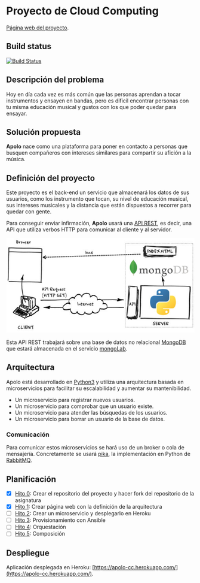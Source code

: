 # Proyecto de Cloud Computing

[Página web del proyecto](https://gomezportillo.github.io/apolo/).

## Build status
[![Build Status](https://travis-ci.org/gomezportillo/apolo.svg?branch=master)](https://travis-ci.org/gomezportillo/apolo)

## Descripción del problema

Hoy en día cada vez es más común que las personas aprendan a tocar instrumentos y ensayen en bandas, pero es dificil encontrar personas con tu misma educación musical y gustos con los que poder quedar para ensayar.

## Solución propuesta

**Apolo** nace como una plataforma para poner en contacto a personas que busquen compañeros con intereses similares para compartir su afición a la música.

## Definición del proyecto

Este proyecto es el back-end un servicio que almacenará los datos de sus usuarios, como los instrumento que tocan, su nivel de educación musical, sus intereses musicales y la distancia que están dispuestos a recorrer para quedar con gente.

Para conseguir enviar infirmación, **Apolo** usará una [API REST](https://bbvaopen4u.com/es/actualidad/api-rest-que-es-y-cuales-son-sus-ventajas-en-el-desarrollo-de-proyectos), es decir, una API que utiliza verbos HTTP para comunicar al cliente y al servidor.

![API REST](assets/readme/api-rest.jpg)

Esta API REST trabajará sobre una base de datos no relacional [MongoDB](https://www.mongodb.com/es) que estará almacenada en el servicio [mongoLab](https://mlab.com).

## Arquitectura

Apolo está desarrollado en [Python3](https://www.python.org/) y utiliza una arquitectura basada en microservicios para facilitar su escalabilidad y aumentar su mantenibilidad.

* Un microservicio para registrar nuevos usuarios.
* Un microservicio para comprobar que un usuario existe.
* Un microservicio para atender las búsquedas de los usuarios.
* Un microservicio para borrar un usuario de la base de datos.

### Comunicación

Para comunicar estos microservicios se hará uso de un broker o cola de mensajería. Concretamente se usará [pika](https://pypi.org/project/pika/), la implementación en Python de [RabbitMQ](https://www.rabbitmq.com/).

## Planificación

* [x] [Hito 0](https://github.com/gomezportillo/apolo/milestone/4): Crear el repositorio del proyecto y hacer fork del repositorio de la asignatura
* [x] [Hito 1](https://github.com/gomezportillo/apolo/milestone/1): Crear página web con la definición de la arquitectura
* [ ] [Hito 2](https://github.com/gomezportillo/apolo/milestone/2): Crear un microservicio y desplegarlo en Heroku
* [ ] [Hito 3](https://github.com/gomezportillo/apolo/milestone/3): Provisionamiento con Ansible
* [ ] [Hito 4](https://github.com/gomezportillo/apolo/milestone/5): Orquestación
* [ ] [Hito 5](https://github.com/gomezportillo/apolo/milestone/6): Composición

## Despliegue

Aplicación desplegada en Heroku: [https://apolo-cc.herokuapp.com/](https://apolo-cc.herokuapp.com/).

